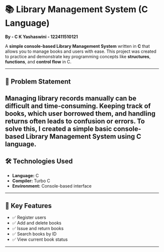 # 📚 Library Management System (C Language)
**By - C K Yashaswini - 122411510121**

A **simple console-based Library Management System** written in **C** that allows you to manage books and users with ease. This project was created to practice and demonstrate key programming concepts like **structures**, **functions**, and **control flow** in C.

---

## 🚩 Problem Statement

Managing library records manually can be difficult and time-consuming. Keeping track of books, which user borrowed them, and handling returns often leads to confusion or errors. To solve this, I created a simple basic console-based Library Management System using C language.
---

## 🛠 Technologies Used

- **Language:** C
- **Compiler:** Turbo C 
- **Environment:** Console-based interface

---

## 🎯 Key Features

- ✅ Register users
- ✅ Add and delete books
- ✅ Issue and return books
- ✅ Search books by ID
- ✅ View current book status


---





